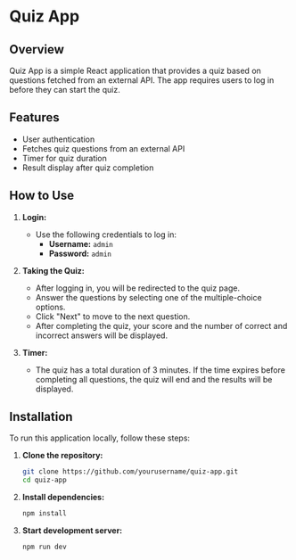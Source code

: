 # Quiz App

## Overview
Quiz App is a simple React application that provides a quiz based on questions fetched from an external API. The app requires users to log in before they can start the quiz.

## Features
- User authentication
- Fetches quiz questions from an external API
- Timer for quiz duration
- Result display after quiz completion

## How to Use
1. **Login:**
   - Use the following credentials to log in:
     - **Username:** `admin`
     - **Password:** `admin`

2. **Taking the Quiz:**
   - After logging in, you will be redirected to the quiz page.
   - Answer the questions by selecting one of the multiple-choice options.
   - Click "Next" to move to the next question.
   - After completing the quiz, your score and the number of correct and incorrect answers will be displayed.

3. **Timer:**
   - The quiz has a total duration of 3 minutes. If the time expires before completing all questions, the quiz will end and the results will be displayed.

## Installation
To run this application locally, follow these steps:

1. **Clone the repository:**
   ```bash
   git clone https://github.com/yourusername/quiz-app.git
   cd quiz-app

2. **Install dependencies:**
   ```bash
   npm install

3. **Start development server:**
   ```bash
   npm run dev